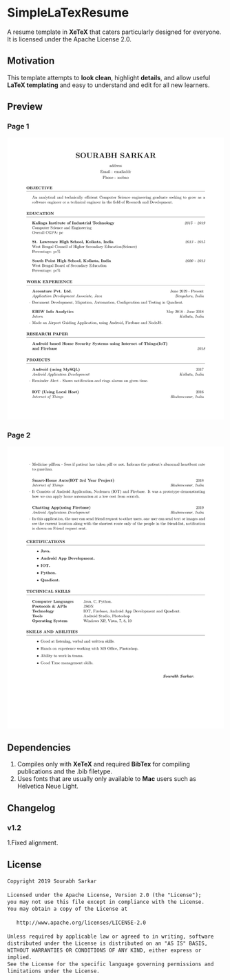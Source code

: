 SimpleLaTexResume
=========================

A resume template in **XeTeX** that caters particularly designed for everyone.
It is licensed under the Apache License 2.0.

## Motivation

This template attempts to **look clean**, highlight **details**, and allow useful **LaTeX templating** and easy to understand and edit for all new learners.

## Preview

### Page 1
![alt tag](https://github.com/sourabh48/SimpleLaTexResume/blob/master/sample/page1.png)

### Page 2
![alt tag](https://github.com/sourabh48/SimpleLaTexResume/blob/master/sample/page2.png)

## Dependencies

1. Compiles only with **XeTeX** and required **BibTex** for compiling publications and the .bib filetype.
2. Uses fonts that are usually only available to **Mac** users such as Helvetica Neue Light.

## Changelog
### v1.2
 1.Fixed alignment. 

## License
    Copyright 2019 Sourabh Sarkar

    Licensed under the Apache License, Version 2.0 (the "License");
    you may not use this file except in compliance with the License.
    You may obtain a copy of the License at

       http://www.apache.org/licenses/LICENSE-2.0

    Unless required by applicable law or agreed to in writing, software
    distributed under the License is distributed on an "AS IS" BASIS,
    WITHOUT WARRANTIES OR CONDITIONS OF ANY KIND, either express or implied.
    See the License for the specific language governing permissions and
    limitations under the License.
